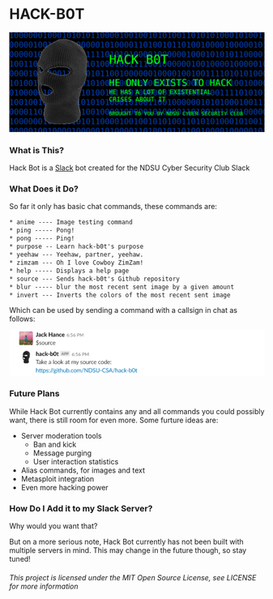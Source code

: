 # HACK-B0T

![HACK B0T BANNER](./res/readme/hack-bot-banner.png)

### What is This?

Hack Bot is a [Slack](https://slack.com/) bot created for the NDSU Cyber Security Club Slack

### What Does it Do?

So far it only has basic chat commands, these commands are:

```
* anime ---- Image testing command
* ping ----- Pong!
* pong ----- Ping!
* purpose -- Learn hack-b0t's purpose
* yeehaw --- Yeehaw, partner, yeehaw.
* zimzam --- Oh I love Cowboy ZimZam!
* help ----- Displays a help page
* source --- Sends hack-b0t's Github repository
* blur ----- blur the most recent sent image by a given amount
* invert --- Inverts the colors of the most recent sent image
```

Which can be used by sending a command with a callsign in chat as follows:

![Chat command example (use $help for help)](./res/readme/chat-command-example.png)

### Future Plans

While Hack Bot currently contains any and all commands you could possibly want, there is still room for even more. Some furture ideas are:

* Server moderation tools
  * Ban and kick
  * Message purging
  * User interaction statistics
* Alias commands, for images and text
* Metasploit integration 
* Even more hacking power

### How Do I Add it to my Slack Server?

Why would you want that?

But on a more serious note, Hack Bot currently has not been built with multiple servers in mind. This may change in the future though, so stay tuned!

###### This project is licensed under the MIT Open Source License, see LICENSE for more information